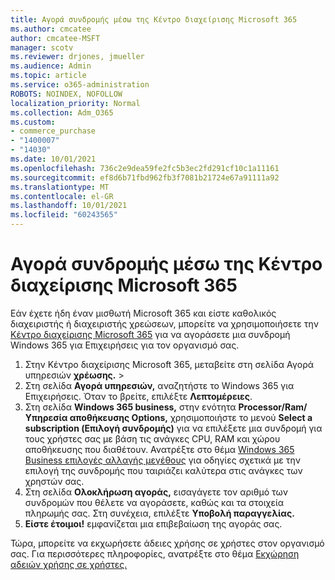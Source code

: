 ```yaml
---
title: Αγορά συνδρομής μέσω της Κέντρο διαχείρισης Microsoft 365
ms.author: cmcatee
author: cmcatee-MSFT
manager: scotv
ms.reviewer: drjones, jmueller
ms.audience: Admin
ms.topic: article
ms.service: o365-administration
ROBOTS: NOINDEX, NOFOLLOW
localization_priority: Normal
ms.collection: Adm_O365
ms.custom:
- commerce_purchase
- "1400007"
- "14030"
ms.date: 10/01/2021
ms.openlocfilehash: 736c2e9dea59fe2fc5b3ec2fd291cf10c1a11161
ms.sourcegitcommit: ef8d6b71fbd962fb3f7081b21724e67a91111a92
ms.translationtype: MT
ms.contentlocale: el-GR
ms.lasthandoff: 10/01/2021
ms.locfileid: "60243565"
---
```

# <a name="buy-a-subscription-through-the-microsoft-365-admin-center"></a>Αγορά συνδρομής μέσω της Κέντρο διαχείρισης Microsoft 365

Εάν έχετε ήδη έναν μισθωτή Microsoft 365 και είστε καθολικός διαχειριστής ή διαχειριστής χρεώσεων, μπορείτε να χρησιμοποιήσετε την [Κέντρο διαχείρισης Microsoft 365](https://go.microsoft.com/fwlink/p/?linkid=2024339) για να αγοράσετε μια συνδρομή Windows 365 για Επιχειρήσεις για τον οργανισμό σας.

1. Στην Κέντρο διαχείρισης Microsoft 365, μεταβείτε στη σελίδα Αγορά υπηρεσιών **χρέωσης.**  >  
2. Στη σελίδα **Αγορά υπηρεσιών,** αναζητήστε το Windows 365 για Επιχειρήσεις. Όταν το βρείτε, επιλέξτε **Λεπτομέρειες**.
3. Στη σελίδα **Windows 365 business,** στην ενότητα **Processor/Ram/Υπηρεσία αποθήκευσης Options,** χρησιμοποιήστε το μενού **Select a subscription (Επιλογή συνδρομής)** για να επιλέξετε μια συνδρομή για τους χρήστες σας με βάση τις ανάγκες CPU, RAM και χώρου αποθήκευσης που διαθέτουν. Ανατρέξτε στο θέμα [Windows 365 Business επιλογές αλλαγής μεγέθους](https://docs.microsoft.com/microsoft-365/admin/setup/windows-365-business-sizing) για οδηγίες σχετικά με την επιλογή της συνδρομής που ταιριάζει καλύτερα στις ανάγκες των χρηστών σας.
4. Στη σελίδα **Ολοκλήρωση αγοράς,** εισαγάγετε τον αριθμό των συνδρομών που θέλετε να αγοράσετε, καθώς και τα στοιχεία πληρωμής σας. Στη συνέχεια, επιλέξτε **Υποβολή παραγγελίας.**
5. **Είστε έτοιμοι!** εμφανίζεται μια επιβεβαίωση της αγοράς σας.

Τώρα, μπορείτε να εκχωρήσετε άδειες χρήσης σε χρήστες στον οργανισμό σας. Για περισσότερες πληροφορίες, ανατρέξτε στο θέμα [Εκχώρηση αδειών χρήσης σε χρήστες.](https://docs.microsoft.com/microsoft-365/admin/setup/get-started-windows-365-business#assign-licenses-to-users)
